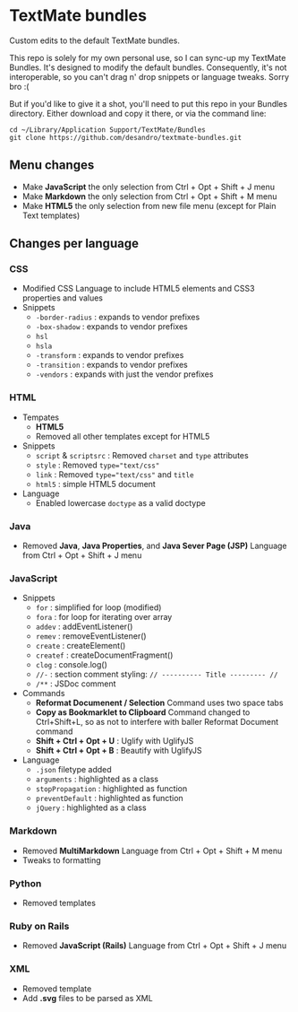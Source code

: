 # TextMate bundles

Custom edits to the default TextMate bundles.

This repo is solely for my own personal use, so I can sync-up my TextMate Bundles. It's designed to modify the default bundles. Consequently, it's not interoperable, so you can't drag n' drop snippets or language tweaks. Sorry bro :(

But if you'd like to give it a shot, you'll need to put this repo in your Bundles directory. Either download and copy it there, or via the command line:

    cd ~/Library/Application Support/TextMate/Bundles
    git clone https://github.com/desandro/textmate-bundles.git

## Menu changes

+ Make **JavaScript** the only selection from Ctrl + Opt + Shift + J menu
+ Make **Markdown** the only selection from Ctrl + Opt + Shift + M menu
+ Make **HTML5** the only selection from new file menu (except for Plain Text templates)

## Changes per language

### CSS

+ Modified CSS Language to include HTML5 elements and CSS3 properties and values
+ Snippets
  - `-border-radius` : expands to vendor prefixes
  - `-box-shadow` : expands to vendor prefixes
  - `hsl`
  - `hsla`
  - `-transform` : expands to vendor prefixes
  - `-transition` : expands to vendor prefixes
  - `-vendors` : expands with just the vendor prefixes

### HTML

+ Tempates
  - **HTML5**
  - Removed all other templates except for HTML5
+ Snippets
  - `script` & `scriptsrc` : Removed `charset` and `type` attributes
  - `style` : Removed `type="text/css"`
  - `link` : Removed `type="text/css"` and `title`
  - `html5` : simple HTML5 document
+ Language
  - Enabled lowercase `doctype` as a valid doctype

### Java

- Removed **Java**, **Java Properties**, and **Java Sever Page (JSP)** Language from Ctrl + Opt + Shift + J menu

### JavaScript

+ Snippets
  - `for` : simplified for loop (modified)
  - `fora` : for loop for iterating over array
  - `addev` : addEventListener()
  - `remev` : removeEventListener()
  - `create` : createElement()
  - `createf` : createDocumentFragment()
  - `clog` : console.log()
  - `//-` : section comment styling: `// ---------- Title --------- //`
  - `/**` : JSDoc comment
+ Commands
  - **Reformat Documenent / Selection** Command uses two space tabs
  - **Copy as Bookmarklet to Clipboard** Command changed to Ctrl+Shift+L, so as not to interfere with baller Reformat Document command
  - **Shift + Ctrl + Opt + U** : Uglify with UglifyJS
  - **Shift + Ctrl + Opt + B** : Beautify with UglifyJS
+ Language
  - `.json` filetype added
  - `arguments` : highlighted as a class
  - `stopPropagation` : highlighted as function
  - `preventDefault` : highlighted as function
  - `jQuery` : highlighted as a class

### Markdown

+ Removed **MultiMarkdown** Language from Ctrl + Opt + Shift + M menu
+ Tweaks to formatting

### Python

+ Removed templates

### Ruby on Rails

+ Removed **JavaScript (Rails)** Language from Ctrl + Opt + Shift + J menu

### XML

+ Removed template
+ Add **.svg** files to be parsed as XML